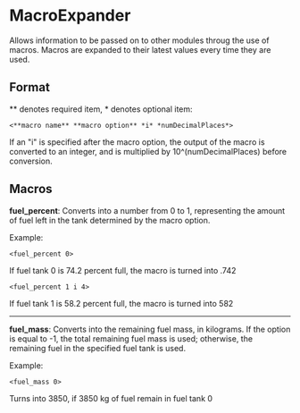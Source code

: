 MacroExpander
=============
Allows information to be passed on to other modules throug the use of
macros.  Macros are expanded to their latest values every time they
are used.

Format
------
** denotes required item, * denotes optional item:
```
<**macro name** **macro option** *i* *numDecimalPlaces*>
```

If an "i" is specified after the macro option, the output of the macro
is converted to an integer, and is multiplied by 10^(numDecimalPlaces)
before conversion.

Macros
------
**fuel_percent**: Converts into a number from 0 to 1, representing the
amount of fuel left in the tank determined by the macro option.

Example:
```
<fuel_percent 0>
```
If fuel tank 0 is 74.2 percent full, the macro is turned into .742

```
<fuel_percent 1 i 4>
```
If fuel tank 1 is 58.2 percent full, the macro is turned into 582

*****************************************

**fuel_mass**: Converts into the remaining fuel mass, in kilograms.
If the option is equal to -1, the total remaining fuel mass is used;
otherwise, the remaining fuel in the specified fuel tank is used.

Example:
```
<fuel_mass 0>
```
Turns into 3850, if 3850 kg of fuel remain in fuel tank 0
